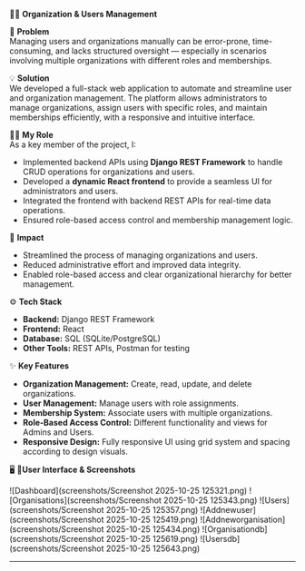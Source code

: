 🧑‍💻 **Organization & Users Management**  

📌 **Problem**  
Managing users and organizations manually can be error-prone, time-consuming, and lacks structured oversight — especially in scenarios involving multiple organizations with different roles and memberships.  

💡 **Solution**  
We developed a full-stack web application to automate and streamline user and organization management. The platform allows administrators to manage organizations, assign users with specific roles, and maintain memberships efficiently, with a responsive and intuitive interface.  

👨‍💻 **My Role**  
As a key member of the project, I:  
- Implemented backend APIs using **Django REST Framework** to handle CRUD operations for organizations and users.  
- Developed a **dynamic React frontend** to provide a seamless UI for administrators and users.  
- Integrated the frontend with backend REST APIs for real-time data operations.  
- Ensured role-based access control and membership management logic.  

🚀 **Impact**  
- Streamlined the process of managing organizations and users.  
- Reduced administrative effort and improved data integrity.  
- Enabled role-based access and clear organizational hierarchy for better management.  

⚙️ **Tech Stack**  
- **Backend:** Django REST Framework  
- **Frontend:** React  
- **Database:** SQL (SQLite/PostgreSQL)  
- **Other Tools:** REST APIs, Postman for testing  

✨ **Key Features**  
- **Organization Management:** Create, read, update, and delete organizations.  
- **User Management:** Manage users with role assignments.  
- **Membership System:** Associate users with multiple organizations.  
- **Role-Based Access Control:** Different functionality and views for Admins and Users.  
- **Responsive Design:** Fully responsive UI using grid system and spacing according to design visuals.  

🖥️ 📸**User Interface & Screenshots**  

![Dashboard](screenshots/Screenshot 2025-10-25 125321.png)
![Organisations](screenshots/Screenshot 2025-10-25 125343.png)
![Users](screenshots/Screenshot 2025-10-25 125357.png)
![Addnewuser](screenshots/Screenshot 2025-10-25 125419.png)
![Addneworganisation](screenshots/Screenshot 2025-10-25 125434.png)
![Organisationdb](screenshots/Screenshot 2025-10-25 125619.png)
![Usersdb](screenshots/Screenshot 2025-10-25 125643.png)




---


